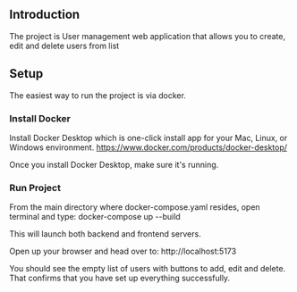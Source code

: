## Introduction

The project is User management web application that allows you to create, edit and delete users from list

## Setup

The easiest way to run the project is via docker. 

### Install Docker

Install Docker Desktop which is one-click install app for your Mac, Linux, or Windows environment.
https://www.docker.com/products/docker-desktop/

Once you install Docker Desktop, make sure it's running.

### Run Project

From the main directory where docker-compose.yaml resides, open terminal and type:
  docker-compose up --build

This will launch both backend and frontend servers.

Open up your browser and head over to:
http://localhost:5173

You should see the empty list of users with buttons to add, edit and delete. That confirms that you have set up everything successfully.




